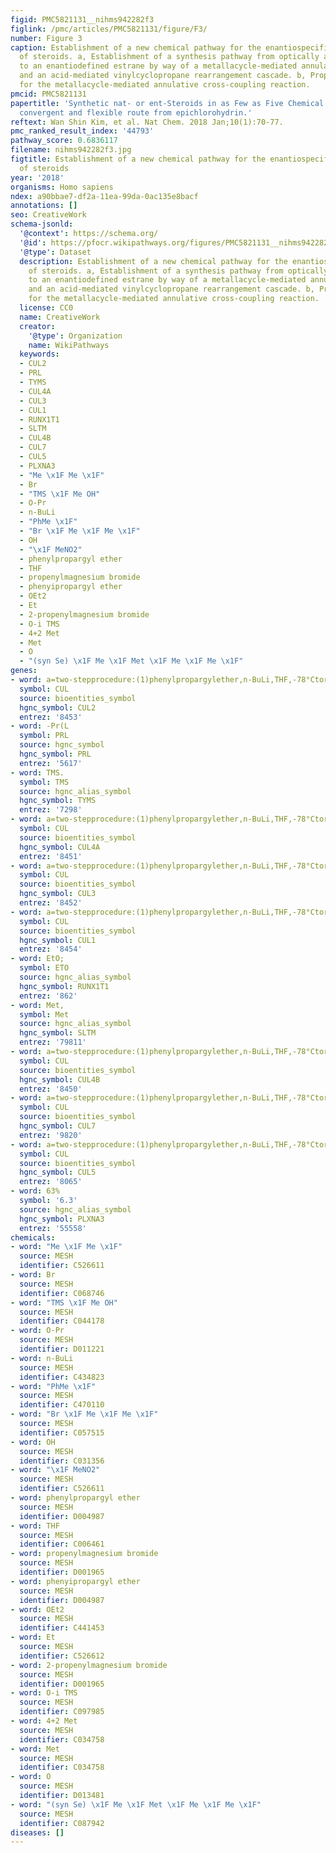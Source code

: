 ```yaml
---
figid: PMC5821131__nihms942282f3
figlink: /pmc/articles/PMC5821131/figure/F3/
number: Figure 3
caption: Establishment of a new chemical pathway for the enantiospecific synthesis
  of steroids. a, Establishment of a synthesis pathway from optically active epichlorohydrin
  to an enantiodefined estrane by way of a metallacycle-mediated annulative cross-coupling
  and an acid-mediated vinylcyclopropane rearrangement cascade. b, Proposed mechanism
  for the metallacycle-mediated annulative cross-coupling reaction.
pmcid: PMC5821131
papertitle: 'Synthetic nat- or ent-Steroids in as Few as Five Chemical Steps: An enantiospecific,
  convergent and flexible route from epichlorohydrin.'
reftext: Wan Shin Kim, et al. Nat Chem. 2018 Jan;10(1):70-77.
pmc_ranked_result_index: '44793'
pathway_score: 0.6836117
filename: nihms942282f3.jpg
figtitle: Establishment of a new chemical pathway for the enantiospecific synthesis
  of steroids
year: '2018'
organisms: Homo sapiens
ndex: a90bbae7-df2a-11ea-99da-0ac135e8bacf
annotations: []
seo: CreativeWork
schema-jsonld:
  '@context': https://schema.org/
  '@id': https://pfocr.wikipathways.org/figures/PMC5821131__nihms942282f3.html
  '@type': Dataset
  description: Establishment of a new chemical pathway for the enantiospecific synthesis
    of steroids. a, Establishment of a synthesis pathway from optically active epichlorohydrin
    to an enantiodefined estrane by way of a metallacycle-mediated annulative cross-coupling
    and an acid-mediated vinylcyclopropane rearrangement cascade. b, Proposed mechanism
    for the metallacycle-mediated annulative cross-coupling reaction.
  license: CC0
  name: CreativeWork
  creator:
    '@type': Organization
    name: WikiPathways
  keywords:
  - CUL2
  - PRL
  - TYMS
  - CUL4A
  - CUL3
  - CUL1
  - RUNX1T1
  - SLTM
  - CUL4B
  - CUL7
  - CUL5
  - PLXNA3
  - "Me \x1F Me \x1F"
  - Br
  - "TMS \x1F Me OH"
  - O-Pr
  - n-BuLi
  - "PhMe \x1F"
  - "Br \x1F Me \x1F Me \x1F"
  - OH
  - "\x1F MeNO2"
  - phenylpropargyl ether
  - THF
  - propenylmagnesium bromide
  - phenyipropargyl ether
  - OEt2
  - Et
  - 2-propenylmagnesium bromide
  - O-i TMS
  - 4+2 Met
  - Met
  - O
  - "(syn Se) \x1F Me \x1F Met \x1F Me \x1F Me \x1F"
genes:
- word: a=two-stepprocedure:(1)phenylpropargylether,n-BuLi,THF,-78°Ctort(17%);(i)2-propenylmagnesiumbromide,Cul,THF,-78°Ctort(70%).
  symbol: CUL
  source: bioentities_symbol
  hgnc_symbol: CUL2
  entrez: '8453'
- word: -Pr(L
  symbol: PRL
  source: hgnc_symbol
  hgnc_symbol: PRL
  entrez: '5617'
- word: TMS.
  symbol: TMS
  source: hgnc_alias_symbol
  hgnc_symbol: TYMS
  entrez: '7298'
- word: a=two-stepprocedure:(1)phenylpropargylether,n-BuLi,THF,-78°Ctort(17%);(i)2-propenylmagnesiumbromide,Cul,THF,-78°Ctort(70%).
  symbol: CUL
  source: bioentities_symbol
  hgnc_symbol: CUL4A
  entrez: '8451'
- word: a=two-stepprocedure:(1)phenylpropargylether,n-BuLi,THF,-78°Ctort(17%);(i)2-propenylmagnesiumbromide,Cul,THF,-78°Ctort(70%).
  symbol: CUL
  source: bioentities_symbol
  hgnc_symbol: CUL3
  entrez: '8452'
- word: a=two-stepprocedure:(1)phenylpropargylether,n-BuLi,THF,-78°Ctort(17%);(i)2-propenylmagnesiumbromide,Cul,THF,-78°Ctort(70%).
  symbol: CUL
  source: bioentities_symbol
  hgnc_symbol: CUL1
  entrez: '8454'
- word: EtO;
  symbol: ETO
  source: hgnc_alias_symbol
  hgnc_symbol: RUNX1T1
  entrez: '862'
- word: Met,
  symbol: Met
  source: hgnc_alias_symbol
  hgnc_symbol: SLTM
  entrez: '79811'
- word: a=two-stepprocedure:(1)phenylpropargylether,n-BuLi,THF,-78°Ctort(17%);(i)2-propenylmagnesiumbromide,Cul,THF,-78°Ctort(70%).
  symbol: CUL
  source: bioentities_symbol
  hgnc_symbol: CUL4B
  entrez: '8450'
- word: a=two-stepprocedure:(1)phenylpropargylether,n-BuLi,THF,-78°Ctort(17%);(i)2-propenylmagnesiumbromide,Cul,THF,-78°Ctort(70%).
  symbol: CUL
  source: bioentities_symbol
  hgnc_symbol: CUL7
  entrez: '9820'
- word: a=two-stepprocedure:(1)phenylpropargylether,n-BuLi,THF,-78°Ctort(17%);(i)2-propenylmagnesiumbromide,Cul,THF,-78°Ctort(70%).
  symbol: CUL
  source: bioentities_symbol
  hgnc_symbol: CUL5
  entrez: '8065'
- word: 63%
  symbol: '6.3'
  source: hgnc_alias_symbol
  hgnc_symbol: PLXNA3
  entrez: '55558'
chemicals:
- word: "Me \x1F Me \x1F"
  source: MESH
  identifier: C526611
- word: Br
  source: MESH
  identifier: C068746
- word: "TMS \x1F Me OH"
  source: MESH
  identifier: C044178
- word: O-Pr
  source: MESH
  identifier: D011221
- word: n-BuLi
  source: MESH
  identifier: C434823
- word: "PhMe \x1F"
  source: MESH
  identifier: C470110
- word: "Br \x1F Me \x1F Me \x1F"
  source: MESH
  identifier: C057515
- word: OH
  source: MESH
  identifier: C031356
- word: "\x1F MeNO2"
  source: MESH
  identifier: C526611
- word: phenylpropargyl ether
  source: MESH
  identifier: D004987
- word: THF
  source: MESH
  identifier: C006461
- word: propenylmagnesium bromide
  source: MESH
  identifier: D001965
- word: phenyipropargyl ether
  source: MESH
  identifier: D004987
- word: OEt2
  source: MESH
  identifier: C441453
- word: Et
  source: MESH
  identifier: C526612
- word: 2-propenylmagnesium bromide
  source: MESH
  identifier: D001965
- word: O-i TMS
  source: MESH
  identifier: C097985
- word: 4+2 Met
  source: MESH
  identifier: C034758
- word: Met
  source: MESH
  identifier: C034758
- word: O
  source: MESH
  identifier: D013481
- word: "(syn Se) \x1F Me \x1F Met \x1F Me \x1F Me \x1F"
  source: MESH
  identifier: C087942
diseases: []
---
```


